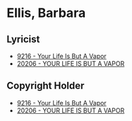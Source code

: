 # Ellis, Barbara

## Lyricist

- [9216 - Your Life Is But A Vapor](/hymns/9216.md)
- [20206 - YOUR LIFE IS BUT A VAPOR](/hymns/20206.md)

## Copyright Holder

- [9216 - Your Life Is But A Vapor](/hymns/9216.md)
- [20206 - YOUR LIFE IS BUT A VAPOR](/hymns/20206.md)

